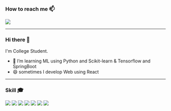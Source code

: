 ### How to reach me 📫
<p>
<a href="mailto:dldnjscks133@gmail.com"><img src="https://img.shields.io/badge/-dldnjscks133@gmail.com-orange?logo=Gmail&logoColor=white"/></a> 

--- 

### Hi there 👋 
I'm College Student.  
- 🌱 I’m learning ML using Python and Scikit-learn & Tensorflow and SpringBoot
- 😄 sometimes I develop Web using React

---

### Skill 🎓
<img src="https://img.shields.io/badge/-python-blue?style=python&logo=python&logoColor=white"/> <img src="https://img.shields.io/badge/-react-color?&logo=React&logoColor=black&color=61DAFB"/> <img src="https://img.shields.io/badge/-Redux-color?message=React&logo=Redux&logoColor=white&color=764ABC"/> <img src="https://img.shields.io/badge/-scikit_learn-color?message=React&logo=scikit-learn&logoColor=white&color=F7931E"/> <img src="https://img.shields.io/badge/-SpringBoot-green?logo=springboot">
<img src="https://img.shields.io/badge/c-A8B9CC%3Flogo%3Dc"> <img src="https://img.shields.io/badge/c%2B%2B-A8B9CC%3Flogo%3Dc%2B%2B">
<!--
---
### Baekjoon badge 🎮
<img src="http://mazassumnida.wtf/api/v2/generate_badge?boj=dldnjscks19"/>
-->

<!--
**wonchan-lee/wonchan-lee** is a ✨ _special_ ✨ repository because its `README.md` (this file) appears on your GitHub profile.

Here are some ideas to get you started:

- 🔭 I’m currently working on ...
- 🌱 I’m currently learning ...
- 👯 I’m looking to collaborate on ...
- 🤔 I’m looking for help with ...
- 💬 Ask me about ...
- 📫 How to reach me: ...
- 😄 Pronouns: ...
- ⚡ Fun fact: ...
-->
